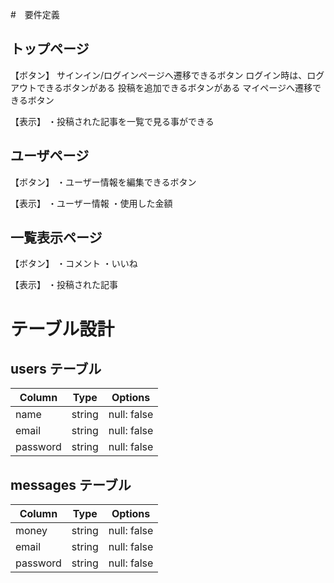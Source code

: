 #　要件定義

## トップページ

【ボタン】
サインイン/ログインページへ遷移できるボタン
ログイン時は、ログアウトできるボタンがある
投稿を追加できるボタンがある
マイページへ遷移できるボタン

【表示】
・投稿された記事を一覧で見る事ができる

## ユーザページ
【ボタン】
・ユーザー情報を編集できるボタン

【表示】
・ユーザー情報
・使用した金額

## 一覧表示ページ
【ボタン】
・コメント
・いいね

【表示】
・投稿された記事

# テーブル設計

## users テーブル

| Column   | Type   | Options     |
| -------- | ------ | ----------- |
| name     | string | null: false |
| email    | string | null: false |
| password | string | null: false |

## messages テーブル

| Column   | Type   | Options     |
| -------- | ------ | ----------- |
| money    | string | null: false |
| email    | string | null: false |
| password | string | null: false |